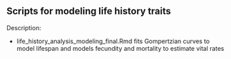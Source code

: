 ## Scripts for modeling life history traits

Description:
- life_history_analysis_modeling_final.Rmd fits Gompertzian curves to model lifespan and models fecundity and mortality to estimate vital rates
